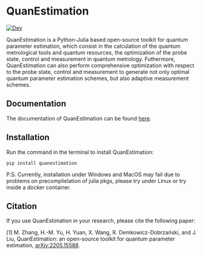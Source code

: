 # QuanEstimation

[![Dev](https://img.shields.io/badge/docs-stable-blue.svg)](https://quanestimation.github.io/QuanEstimation/)

QuanEstimation is a Python-Julia based open-source toolkit for quantum parameter estimation, which consist in the calculation of the quantum metrological tools and quantum resources, the optimization of the probe state, control and measurement in quantum metrology. Futhermore, QuanEstimation can also perform comprehensive optimization with respect to the probe state, control and measurement to generate not only optimal quantum parameter estimation schemes, but also adaptive measurement schemes. 

## Documentation
The documentation of QuanEstimation can be found [here](https://quanestimation.github.io/QuanEstimation/).

## Installation
Run the command in the terminal to install QuanEstimation:  

~~~
pip install quanestimation
~~~

P.S. Currently, installation under Windows and MacOS may fail due to problems on precomplielation of julia pkgs, please try under Linux or try inside a docker container.

## Citation
If you use QuanEstimation in your research, please cite the following paper:

[1] M. Zhang, H.-M. Yu, H. Yuan, X. Wang, R. Demkowicz-Dobrzański, and J. Liu, 
QuanEstimation: an open-source toolkit for quantum parameter estimation, 
[arXiv:2205.15588](https://doi.org/10.48550/arXiv.2205.15588).

